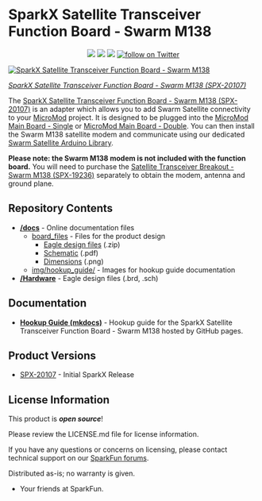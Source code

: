 SparkX Satellite Transceiver Function Board - Swarm M138
========================================

<p align="center">
  <a href="https://github.com/sparkfunX/Satellite_Transceiver_Function_Board__Swarm_M138/issues" alt="Issues">
    <img src="https://img.shields.io/github/issues/sparkfunX/Satellite_Transceiver_Function_Board__Swarm_M138.svg" /></a>
  <a href="https://github.com/sparkfunX/Satellite_Transceiver_Function_Board__Swarm_M138/actions" alt="Actions">
    <img src="https://github.com/sparkfunX/Satellite_Transceiver_Function_Board__Swarm_M138/actions/workflows/mkdocs.yml/badge.svg" /></a>
  <a href="https://github.com/sparkfunX/Satellite_Transceiver_Function_Board__Swarm_M138/blob/main/LICENSE.md" alt="License">
    <img src="https://img.shields.io/badge/license-CC%20BY--SA%204.0-EF9421.svg" /></a>
  <a href="https://twitter.com/intent/follow?screen_name=sparkfun">
    <img src="https://img.shields.io/twitter/follow/sparkfun.svg?style=social&logo=twitter" alt="follow on Twitter"></a>
</p>

[![SparkX Satellite Transceiver Function Board - Swarm M138](https://cdn.sparkfun.com/assets/parts/1/9/8/7/6/20107_Satellite_Transceiver_Function_Board_-_Swarm_01.jpg)](https://www.sparkfun.com/products/20107)

*[SparkX Satellite Transceiver Function Board - Swarm M138 (SPX-20107)](https://www.sparkfun.com/products/20107)*

The [SparkX Satellite Transceiver Function Board - Swarm M138 (SPX-20107)](https://www.sparkfun.com/products/20107) is an adapter which allows you to add Swarm Satellite connectivity
to your [MicroMod](https://www.sparkfun.com/micromod) project. It is designed to be plugged into the [MicroMod Main Board - Single](https://www.sparkfun.com/products/18575)
or [MicroMod Main Board - Double](https://www.sparkfun.com/products/18575). You can then install the Swarm M138 satellite modem and communicate using our dedicated 
[Swarm Satellite Arduino Library](https://github.com/sparkfun/SparkFun_Swarm_Satellite_Arduino_Library).

**Please note: the Swarm M138 modem is not included with the function board.** You will need to purchase the [Satellite Transceiver Breakout - Swarm M138 (SPX-19236)](https://www.sparkfun.com/products/19236)
separately to obtain the modem, antenna and ground plane.

Repository Contents
-------------------

* **[/docs](/docs/)** - Online documentation files
    * [board_files](/docs/board_files/) - Files for the product design
        * [Eagle design files](/docs/board_files/Satellite_Transceiver_Function_Board__Swarm_M138_x04.zip) (.zip)
        * [Schematic](/docs/board_files/Schematic.pdf) (.pdf)
        * [Dimensions](/docs/board_files/Dimensions.png) (.png)
    * [img/hookup_guide/](/docs/img/hookup_guide/) - Images for hookup guide documentation
* **[/Hardware](/Hardware/)** - Eagle design files (.brd, .sch)

Documentation
--------------
* **[Hookup Guide (mkdocs)](http://docs.sparkfunx.com/Satellite_Transceiver_Function_Board__Swarm_M138/)** - Hookup guide for the SparkX Satellite Transceiver Function Board - Swarm M138 hosted by GitHub pages.

Product Versions
----------------
* [SPX-20107](https://www.sparkfun.com/products/20107) - Initial SparkX Release

License Information
-------------------

This product is _**open source**_! 

Please review the LICENSE.md file for license information. 

If you have any questions or concerns on licensing, please contact technical support on our [SparkFun forums](https://forum.sparkfun.com/viewforum.php?f=152).

Distributed as-is; no warranty is given.

- Your friends at SparkFun.
